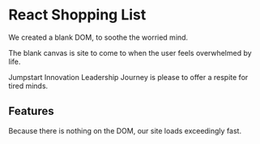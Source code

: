# React Shopping List


We created a blank DOM, to soothe the worried mind. 

The blank canvas is site to come to when the user feels overwhelmed by life. 

Jumpstart Innovation Leadership Journey is please to offer a respite for tired minds. 

## Features 

Because there is nothing on the DOM, our site loads exceedingly fast. 

